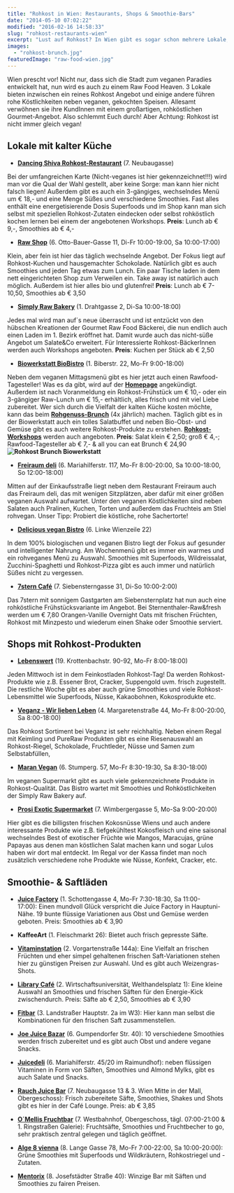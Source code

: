 ```yaml
---
title: "Rohkost in Wien: Restaurants, Shops & Smoothie-Bars"
date: "2014-05-10 07:02:22"
modified: "2016-02-16 14:58:33"
slug: "rohkost-restaurants-wien"
excerpt: "Lust auf Rohkost? In Wien gibt es sogar schon mehrere Lokale, wo man sich mit vitaler Gourmet-Rohkost verwöhnen lassen kann!"
images:
  - "rohkost-brunch.jpg"
featuredImage: "raw-food-wien.jpg"
---
```


Wien prescht vor! Nicht nur, dass sich die Stadt zum veganen Paradies entwickelt hat, nun wird es auch zu einem Raw Food Heaven. 3 Lokale bieten inzwischen ein reines Rohkost Angebot und einige andere führen rohe Köstlichkeiten neben veganen, gekochten Speisen. Allesamt verwöhnen sie ihre KundInnen mit einem großartigen, rohköstlichen Gourmet-Angebot. Also schlemmt Euch durch! Aber Achtung: Rohkost ist nicht immer gleich vegan!

## Lokale mit kalter Küche

*   [**Dancing Shiva Rohkost-Restaurant**](https://www.veganblatt.com/dancing-shiva-wien) (7. Neubaugasse)

Bei der umfangreichen Karte (Nicht-veganes ist hier gekennzeichnet!!!) wird man vor die Qual der Wahl gestellt, aber keine Sorge: man kann hier nicht falsch liegen! Außerdem gibt es auch ein 3-gängiges, wechselndes Menü um € 18,- und eine Menge Süßes und verschiedene Smoothies. Fast alles enthält eine energetisierende Dosis Superfoods und im Shop kann man sich selbst mit speziellen Rohkost-Zutaten eindecken oder selbst rohköstlich kochen lernen bei einem der angebotenen Workshops. **Preis**: Lunch ab € 9,-, Smoothies ab € 4,-

*   **[Raw Shop](https://www.veganblatt.com/raw-shop-wien)** (6. Otto-Bauer-Gasse 11, Di-Fr 10:00-19:00, Sa 10:00-17:00)

Klein, aber fein ist hier das täglich wechselnde Angebot. Der Fokus liegt auf Rohkost-Kuchen und hausgemachter Schokolade. Natürlich gibt es auch Smoothies und jeden Tag etwas zum Lunch. Ein paar Tische laden in dem nett eingerichteten Shop zum Verweilen ein. Take away ist natürlich auch möglich. Außerdem ist hier alles bio und glutenfrei! **Preis**: Lunch ab € 7-10,50, Smoothies ab € 3,50

*   [**Simply Raw Bakery**](https://www.veganblatt.com/simply-raw-bakery) (1. Drahtgasse 2, Di-Sa 10:00-18:00)

Jedes mal wird man auf´s neue überrascht und ist entzückt von den hübschen Kreationen der Gourmet Raw Food Bäckerei, die nun endlich auch einen Laden im 1. Bezirk eröffnet hat. Damit wurde auch das nicht-süße Angebot um Salate&Co erweitert. Für Interessierte Rohkost-BäckerInnen werden auch Workshops angeboten. **Preis**: Kuchen per Stück ab € 2,50

*   **[Biowerkstatt BioBistro](http://www.biowerkstatt.com/genuss-bar.php)** (1. Biberstr. 22, Mo-Fr 9:00-18:00)

Neben dem veganen Mittagsmenü gibt es hier jetzt auch einen Rawfood-Tagesteller! Was es da gibt, wird auf der [**Homepage**](http://www.biowerkstatt.com/genuss-bar.php) angekündigt. Außerdem ist nach Voranmeldung ein Rohkost-Frühstück um € 10,- oder ein 3-gängiger Raw-Lunch um € 15,- erhältlich, alles frisch und mit viel Liebe zubereitet. Wer sich durch die Vielfalt der kalten Küche kosten möchte, kann das beim [**Rohgenuss-Brunch**](http://www.rohgenuss.at/) (4x jährlich) machen. Täglich gibt es in der Biowerkstatt auch ein tolles Salatbuffet und neben Bio-Obst- und Gemüse gibt es auch weitere Rohkost-Produkte zu erstehen. [**Rohkost-Workshops**](http://www.rohgenuss.at/) werden auch angeboten. **Preis**: Salat klein € 2,50; groß € 4,-; Rawfood-Tagesteller ab € 7,- & all you can eat Brunch € 24,90 **![Rohkost Brunch Biowerkstatt](https://www.veganblatt.com/i/rohkost-brunch.jpg)**

*   [**Freiraum deli**](http://www.freiraum-deli.at/essen/) (6. Mariahilferstr. 117, Mo-Fr 8:00-20:00, Sa 10:00-18:00, So 12:00-18:00)

Mitten auf der Einkaufsstraße liegt neben dem Restaurant Freiraum auch das Freiraum deli, das mit wenigen Sitzplätzen, aber dafür mit einer größen veganen Auswahl aufwartet. Unter den veganen Köstlichkeiten sind neben Salaten auch Pralinen, Kuchen, Torten und außerdem das Fruchteis am Stiel rohvegan. Unser Tipp: Probiert die köstliche, rohe Sachertorte!

*   [**Delicious vegan Bistro**](http://www.delicious.or.at/) (6. Linke Wienzeile 22)

In dem 100% biologischen und veganen Bistro liegt der Fokus auf gesunder und intelligenter Nahrung. Am Wochenmenü gibt es immer ein warmes und ein rohveganes Menü zu Auswahl. Smoothies mit Superfoods, Wildreissalat, Zucchini-Spaghetti und Rohkost-Pizza gibt es auch immer und natürlich Süßes nicht zu vergessen.

*   [**7stern Café**](http://www.7stern.net/index.php) (7. Siebensterngasse 31, Di-So 10:00-2:00)

Das 7stern mit sonnigem Gastgarten am Siebensternplatz hat nun auch eine rohköstliche Frühstücksvariante im Angebot. Bei Sternenthaler-Raw&fresh werden um € 7,80 Orangen-Vanille Overnight Oats mit frischen Früchten, Rohkost mit Minzpesto und wiederum einen Shake oder Smoothie serviert.

## Shops mit Rohkost-Produkten

*   **[Lebenswert](https://www.veganblatt.com/lebenswert)** (19. Krottenbachstr. 90-92, Mo-Fr 8:00-18:00)

Jeden Mittwoch ist in dem Feinkostladen Rohkost-Tag! Da werden Rohkost-Produkte wie z.B. Essener Brot, Cracker, Suppengold uvm. frisch zugestellt. Die restliche Woche gibt es aber auch grüne Smoothies und viele Rohkost-Lebensmittel wie Superfoods, Nüsse, Kakaobohnen, Kokosprodukte etc.

*   [**Veganz - Wir lieben Leben**](https://www.veganblatt.com/veganz-wien) (4. Margaretenstraße 44, Mo-Fr 8:00-20:00, Sa 8:00-18:00)

Das Rohkost Sortiment bei Veganz ist sehr reichhaltig. Neben einem Regal mit Keimling und PureRaw Produkten gibt es eine Riesenauswahl an Rohkost-Riegel, Schokolade, Fruchtleder, Nüsse und Samen zum Selbstabfüllen,

*   **[Maran Vegan](https://www.veganblatt.com/maran-vegan)** (6. Stumperg. 57, Mo-Fr 8:30-19:30, Sa 8:30-18:00)

Im veganen Supermarkt gibt es auch viele gekennzeichnete Produkte in Rohkost-Qualität. Das Bistro wartet mit Smoothies und Rohköstlichkeiten der Simply Raw Bakery auf.

*   [**Prosi Exotic Supermarket**](http://prosisupermarket.com/) (7. Wimbergergasse 5, Mo-Sa 9:00-20:00)

Hier gibt es die billigsten frischen Kokosnüsse Wiens und auch andere interessante Produkte wie z.B. tiefgekühltest Kokosfleisch und eine saisonal wechselndes Best of exotischer Früchte wie Mangos, Maracujas, grüne Papayas aus denen man köstlichen Salat machen kann und sogar Lulos haben wir dort mal entdeckt. Im Regal vor der Kassa findet man noch zusätzlich verschiedene rohe Produkte wie Nüsse, Konfekt, Cracker, etc.

## Smoothie- & Saftläden

*   [**Juice Factory**](http://www.juicefactory.at/) (1. Schottengasse 4, Mo-Fr 7:30-18:30, Sa 11:00-17:00): Einen mundvoll Glück verspricht die Juice Factory in Hauptuni-Nähe. 19 bunte flüssige Variationen aus Obst und Gemüse werden geboten. Preis: Smoothies ab € 3,90

*   **KaffeeArt** (1. Fleischmarkt 26): Bietet auch frisch gepresste Säfte.

*   [**Vitaminstation**](http://www.rawforgood.eu/vitamin-station/) (2. Vorgartenstraße 144a): Eine Vielfalt an frischen Früchten und eher simpel gehaltenen frischen Saft-Variationen stehen hier zu günstigen Preisen zur Auswahl. Und es gibt auch Weizengras-Shots.

*   [**Library Café**](https://www.facebook.com/pages/Library-Cafe-WU-Wien/143408915845927?id=143408915845927&sk=app_391872147591761) (2. Wirtschaftsuniversität, Welthandelsplatz 1): Eine kleine Auswahl an Smoothies und frischen Säften für den Energie-Kick zwischendurch. Preis: Säfte ab € 2,50, Smoothies ab € 3,90

*   [**Fitbar**](http://www.w3.co.at/kul-fitbar.html) (3. Landstraßer Hauptstr. 2a im W3): Hier kann man selbst die Kombinationen für den frischen Saft zusammenstellen.

*   [**Joe Juice Bazar**](https://www.facebook.com/JOEJUICEBAZAR/timeline) (6. Gumpendorfer Str. 40): 10 verschiedene Smoothies werden frisch zubereitet und es gibt auch Obst und andere vegane Snacks.

*   [**Juicedeli**](http://www.juicedeli.at/) (6. Mariahilferstr. 45/20 im Raimundhof): neben flüssigen Vitaminen in Form von Säften, Smoothies und Almond Mylks, gibt es auch Salate und Snacks.

*   [**Rauch Juice Bar**](http://www.rauch.cc/at/juice-bar/) (7. Neubaugasse 13 & 3. Wien Mitte in der Mall, Obergeschoss): Frisch zubereitete Säfte, Smoothies, Shakes und Shots gibt es hier in der Café Lounge. Preis: ab € 3,85

*   [**O´Mellis Fruchtbar**](http://www.frucht-bar.at/) (7. Westbahnhof, Obergeschoss, tägl. 07:00-21:00 & 1. Ringstraßen Galerie): Fruchtsäfte, Smoothies und Fruchtbecher to go, sehr praktisch zentral gelegen und täglich geöffnet.

*   **[Alge 8 vienna](http://alge-vegan.de/wien8/)** (8. Lange Gasse 78, Mo-Fr 7:00-22:00, Sa 10:00-20:00): Grüne Smoothies mit Superfoods und Wildkräutern, Rohkostriegel und -Zutaten.

*   [**Mentorix**](http://www.yelp.at/biz/saftbar-mentorix-wien) (8. Josefstädter Straße 40): Winzige Bar mit Säften und Smoothies zu fairen Preisen.